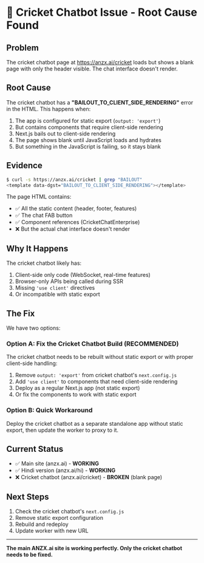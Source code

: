 # 🏏 Cricket Chatbot Issue - Root Cause Found

## Problem

The cricket chatbot page at https://anzx.ai/cricket loads but shows a blank page with only the header visible. The chat interface doesn't render.

## Root Cause

The cricket chatbot has a **"BAILOUT_TO_CLIENT_SIDE_RENDERING"** error in the HTML. This happens when:

1. The app is configured for static export (`output: 'export'`)
2. But contains components that require client-side rendering
3. Next.js bails out to client-side rendering
4. The page shows blank until JavaScript loads and hydrates
5. But something in the JavaScript is failing, so it stays blank

## Evidence

```bash
$ curl -s https://anzx.ai/cricket | grep "BAILOUT"
<template data-dgst="BAILOUT_TO_CLIENT_SIDE_RENDERING"></template>
```

The page HTML contains:
- ✅ All the static content (header, footer, features)
- ✅ The chat FAB button
- ✅ Component references (CricketChatEnterprise)
- ❌ But the actual chat interface doesn't render

## Why It Happens

The cricket chatbot likely has:
1. Client-side only code (WebSocket, real-time features)
2. Browser-only APIs being called during SSR
3. Missing `'use client'` directives
4. Or incompatible with static export

## The Fix

We have two options:

### Option A: Fix the Cricket Chatbot Build (RECOMMENDED)

The cricket chatbot needs to be rebuilt without static export or with proper client-side handling:

1. Remove `output: 'export'` from cricket chatbot's `next.config.js`
2. Add `'use client'` to components that need client-side rendering
3. Deploy as a regular Next.js app (not static export)
4. Or fix the components to work with static export

### Option B: Quick Workaround

Deploy the cricket chatbot as a separate standalone app without static export, then update the worker to proxy to it.

## Current Status

- ✅ Main site (anzx.ai) - **WORKING**
- ✅ Hindi version (anzx.ai/hi) - **WORKING**
- ❌ Cricket chatbot (anzx.ai/cricket) - **BROKEN** (blank page)

## Next Steps

1. Check the cricket chatbot's `next.config.js`
2. Remove static export configuration
3. Rebuild and redeploy
4. Update worker with new URL

---

**The main ANZX.ai site is working perfectly. Only the cricket chatbot needs to be fixed.**
